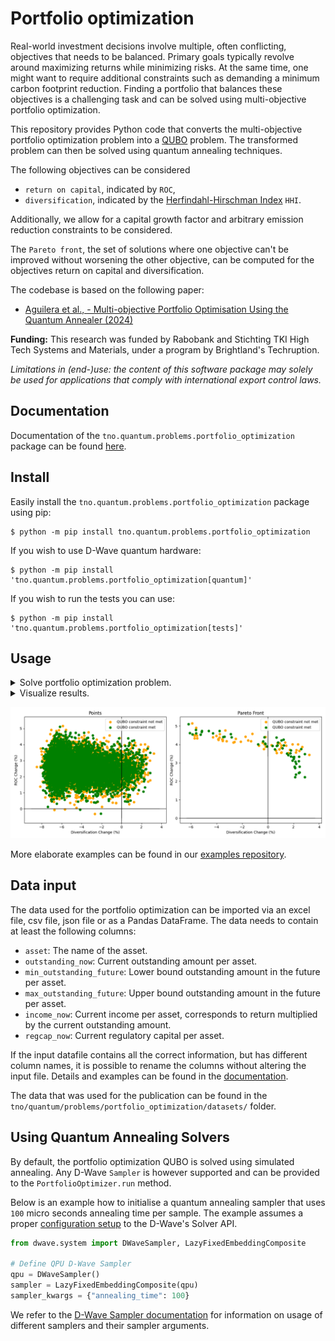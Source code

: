 # Portfolio optimization

Real-world investment decisions involve multiple, often conflicting, objectives that needs to be balanced.
Primary goals typically revolve around maximizing returns while minimizing risks.
At the same time, one might want to require additional constraints such as demanding a minimum carbon footprint reduction. 
Finding a portfolio that balances these objectives is a challenging task and can be solved using multi-objective portfolio optimization. 

This repository provides Python code that converts the multi-objective portfolio optimization problem
into a [QUBO](https://en.wikipedia.org/wiki/Quadratic_unconstrained_binary_optimization) problem. The transformed problem can then be solved using quantum annealing techniques.

The following objectives can be considered

- `return on capital`, indicated by `ROC`,
- `diversification`, indicated by the [Herfindahl-Hirschman Index](https://en.wikipedia.org/wiki/Herfindahl%E2%80%93Hirschman_inde) `HHI`.

Additionally, we allow for a capital growth factor and arbitrary emission reduction constraints to be considered.

The `Pareto front`, the set of solutions where one objective can't be improved without worsening the other objective,
can be computed for the objectives return on capital and diversification. 

The codebase is based on the following paper:

- [Aguilera et al., - Multi-objective Portfolio Optimisation Using the Quantum Annealer (2024)](https://www.mdpi.com/2227-7390/12/9/1291)

**Funding:** This research was funded by Rabobank and Stichting TKI High Tech Systems
and Materials, under a program by Brightland's Techruption.

*Limitations in (end-)use: the content of this software package may solely be used for applications that comply with international export control laws.*

## Documentation

Documentation of the `tno.quantum.problems.portfolio_optimization` package can be found [here](https://tno-quantum.github.io/problems.portfolio_optimization/).

## Install

Easily install the `tno.quantum.problems.portfolio_optimization` package using pip:

```console
$ python -m pip install tno.quantum.problems.portfolio_optimization
```

If you wish to use D-Wave quantum hardware:
```console
$ python -m pip install 'tno.quantum.problems.portfolio_optimization[quantum]'
```

If you wish to run the tests you can use:
```console
$ python -m pip install 'tno.quantum.problems.portfolio_optimization[tests]'
```

## Usage

<details>
  <summary>Solve portfolio optimization problem.</summary>

Here's an example of how the `PortfolioOptimizer` class can be used to define an portfolio optimization problem,
and subsequently, how the Pareto front can be computed using the simulated annealing sampler from D-Wave. 

```python
import numpy as np
from dwave.samplers import SimulatedAnnealingSampler

from tno.quantum.problems.portfolio_optimization import PortfolioOptimizer

# Choose sampler for solving qubo
sampler = SimulatedAnnealingSampler()
sampler_kwargs = {"num_reads": 20, "num_sweeps": 200}

# Set up penalty coefficients for the constraints
lambdas1 = np.logspace(-16, 1, 25, endpoint=False, base=10.0)
lambdas2 = np.logspace(-16, 1, 25, endpoint=False, base=10.0)
lambdas3 = np.array([1])

# Create portfolio optimization problem
portfolio_optimizer = PortfolioOptimizer("benchmark_dataset")
portfolio_optimizer.add_minimize_hhi(weights=lambdas1)
portfolio_optimizer.add_maximize_roc(formulation=1, weights_roc=lambdas2)
portfolio_optimizer.add_emission_constraint(
   weights=lambdas3,
   emission_now="emis_intens_now",
   emission_future="emis_intens_future",
   name="emission"
)

# Solve the portfolio optimization problem
results = portfolio_optimizer.run(sampler, sampler_kwargs)
```
</details>

<details>
  <summary>Visualize results.</summary>

The results can be inspected in more detail by looking at the Pandas results DataFrame
`results.results_df`.

Alternatively, the results can be plotted in a `(Diversification, ROC)`-graph. The
following example first slices the results in data points that do and do not satisfy the
constraints using the method `slice_results`. 

Note that:

- Individual data points can subsequently be plotted using the `plot_points` function.
- The Pareto front can be plotted using the `plot_front` function.

```python
import matplotlib.pyplot as plt

from tno.quantum.problems.portfolio_optimization import plot_front, plot_points

(x1, y1), (x2, y2) = results.slice_results()
fig, (ax1, ax2) = plt.subplots(ncols=2, figsize=(12, 5))

# Plot data points
plot_points(x2, y2, color="orange", label="QUBO constraint not met", ax=ax1)
plot_points(x1, y1, color="green", label="QUBO constraint met", ax=ax1)
ax1.set_title("Points")

# Plot Pareto front
plot_front(x2, y2, color="orange", label="QUBO constraint not met", ax=ax2)
plot_front(x1, y1, color="green", label="QUBO constraint met", ax=ax2)
ax2.set_title("Pareto Front")
fig.tight_layout()
plt.show()
```

</details>

![(Diversification, ROC)-Graph](./images_for_docs/example.png)


More elaborate examples can be found in our [examples repository](https://github.com/TNO-Quantum/examples ).

Data input
----------

The data used for the portfolio optimization can be imported via an excel file, csv file,
json file or as a Pandas DataFrame.
The data needs to contain at least the following columns:

- `asset`: The name of the asset.
- `outstanding_now`: Current outstanding amount per asset.
- `min_outstanding_future`: Lower bound outstanding amount in the future per asset.
- `max_outstanding_future`: Upper bound outstanding amount in the future per asset.
- `income_now`: Current income per asset, corresponds to return multiplied by the current outstanding amount.
- `regcap_now`: Current regulatory capital per asset.


If the input datafile contains all the correct information, but has different column
names, it is possible to rename the columns without altering the input file.
Details and examples can be found in the [documentation]((https://tno-quantum.github.io/problems.portfolio_optimization/)).

The data that was used for the publication can be found in the `tno/quantum/problems/portfolio_optimization/datasets/` folder.


Using Quantum Annealing Solvers
-------------------------------

By default, the portfolio optimization QUBO is solved using simulated annealing.
Any D-Wave ``Sampler`` is however supported and can be provided to the `PortfolioOptimizer.run` method.
 

Below is an example how to initialise a quantum annealing sampler that uses `100` micro seconds annealing time per sample.
The example assumes a proper [configuration setup](https://docs.ocean.dwavesys.com/en/stable/overview/sapi.html) to the D-Wave's Solver API.

```python
from dwave.system import DWaveSampler, LazyFixedEmbeddingComposite

# Define QPU D-Wave Sampler
qpu = DWaveSampler()
sampler = LazyFixedEmbeddingComposite(qpu)
sampler_kwargs = {"annealing_time": 100}
```

We refer to the [D-Wave Sampler documentation](https://docs.ocean.dwavesys.com/projects/system/en/stable/reference/samplers.html) for information on usage of different samplers and their sampler arguments.
